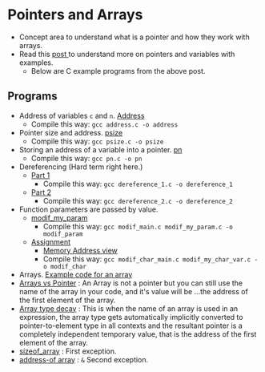 # Pointers and Arrays

- Concept area to understand what is a pointer and how they work with arrays.
- Read this [post ](https://www.notion.so/C-Programming-f13cdb9661db464f8ea326c5a2654e8e) to understand more on pointers and variables with examples.
	- Below are C example programs from the above post.

## Programs

- Address of variables `c` and `n`. [Address](address.c)
	- Compile this way: `gcc address.c -o address`
- Pointer size and address. [psize](./psize.c)
	- Compile this way: `gcc psize.c -o psize`
- Storing an address of a variable into a pointer. [pn](./pn.c)
	- Compile this way: `gcc pn.c -o pn`
- Dereferencing (Hard term right here.)
	- [Part 1](dereference_1.c)
		- Compile this way: `gcc dereference_1.c -o dereference_1`
	- [Part 2](./dereference_2.c)
		- Compile this way: `gcc dereference_2.c -o dereference_2`
- Function parameters are passed by value.
	- [modif_my_param](./modif_my_param.c)
		- Compile this way: `gcc modif_main.c modif_my_param.c -o modif_param`
	- [Assignment](./modif_my_char_var.c)
		- [Memory Address view](https://memoryview.tiiny.site/)
		- Compile this way: `gcc modif_char_main.c modif_my_char_var.c -o modif_char`
- Arrays. [Example code for an array](./array.c)
- [Arrays vs Pointer](./array_vs_pointer.c) : An Array is not a pointer but you can still use the name of the array in your code, and it's value will be ...the address of the first element of the array.
- [Array type decay](./array_type_decay_main.c) : This is when the name of an array is used in an expression, the array type gets automatically implicitly converted to pointer-to-element type in all contexts and the resultant pointer is a completely independent temporary value, that is the address of the first element of the array.
- [sizeof_array](./sizeof_array.c) : First exception.
- [address-of array](./address_of_array.c) : `&` Second exception.
